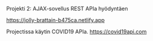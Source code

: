 Projekti 2: AJAX-sovellus REST APIa hyödyntäen

https://jolly-brattain-b475ca.netlify.app

Projectissa käytin COVID19 APIa. 
https://covid19api.com
